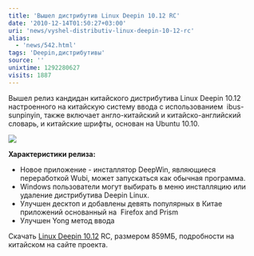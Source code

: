 ```yaml
---
title: 'Вышел дистрибутив Linux Deepin 10.12 RC'
date: '2010-12-14T01:50:27+03:00'
uri: 'news/vyshel-distributiv-linux-deepin-10-12-rc'
alias: 
  - 'news/542.html'
tags: 'Deepin,дистрибутивы'
source: ''
unixtime: 1292280627
visits: 1887
---
```

Вышел релиз кандидан китайского дистрибутива Linux Deepin 10.12 настроенного на китайскую систему ввода с использованием  ibus-sunpinyin, также включает англо-китайский и китайско-английский словарь, и китайские шрифты, основан на Ubuntu 10.10. 

![](img/2010/12/14/01-00/webapps.jpg)

**Характеристики релиза:**

*   Новое приложение - инсталлятор DeepWin, являющиеся переработкой Wubi, может запускаться как обычная программа.
*   Windows пользователи могут выбирать в меню инсталляцию или удаление дистрибутива Deepin Linux.
*   Улучшен десктоп и добавлены девять популярных в Китае приложений основанный на  Firefox and Prism
*   Улучшен Yong метод ввода

Скачать [Linux Deepin 10.12](http://downloads.sourceforge.net/project/deepin/10.12/deepin-10.12-rc-i386.iso) RC, размером 859МБ, подробности на китайском на сайте проекта.
